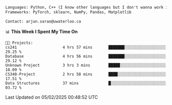 ```txt
Languages: Python, C++ (I know other languages but I don't wanna work in em)
Frameworks: PyTorch, sklearn, NumPy, Pandas, Matplotlib

Contact: arjun.sarao@uwaterloo.ca
```

<!--START_SECTION:waka-->
📊 **This Week I Spent My Time On** 

```text
🐱‍💻 Projects: 
cs241                    4 hrs 57 mins       ███████░░░░░░░░░░░░░░░░░░   29.25 % 
Database                 4 hrs 56 mins       ███████░░░░░░░░░░░░░░░░░░   29.12 % 
Unknown Project          3 hrs 3 mins        █████░░░░░░░░░░░░░░░░░░░░   18.09 % 
CS348-Project            2 hrs 58 mins       ████░░░░░░░░░░░░░░░░░░░░░   17.51 % 
Data Structures          37 mins             █░░░░░░░░░░░░░░░░░░░░░░░░   03.72 % 
```


 Last Updated on 05/02/2025 00:48:52 UTC
<!--END_SECTION:waka-->
